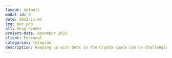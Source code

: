 ```yaml
---
layout: default
modal-id: 9
date: 2022-11-01
img: bot.png
alt: Snap Finder
project-date: November 2022
client: Personal
categories: telegram
description: Keeping up with DAOs in the Crypto space can be challenging. So I built a Telegram Bot that checks daily for any new governance proposals. You can input which DAOs you would like to watch and it will message you once a day with the latest proposals.
---
```

